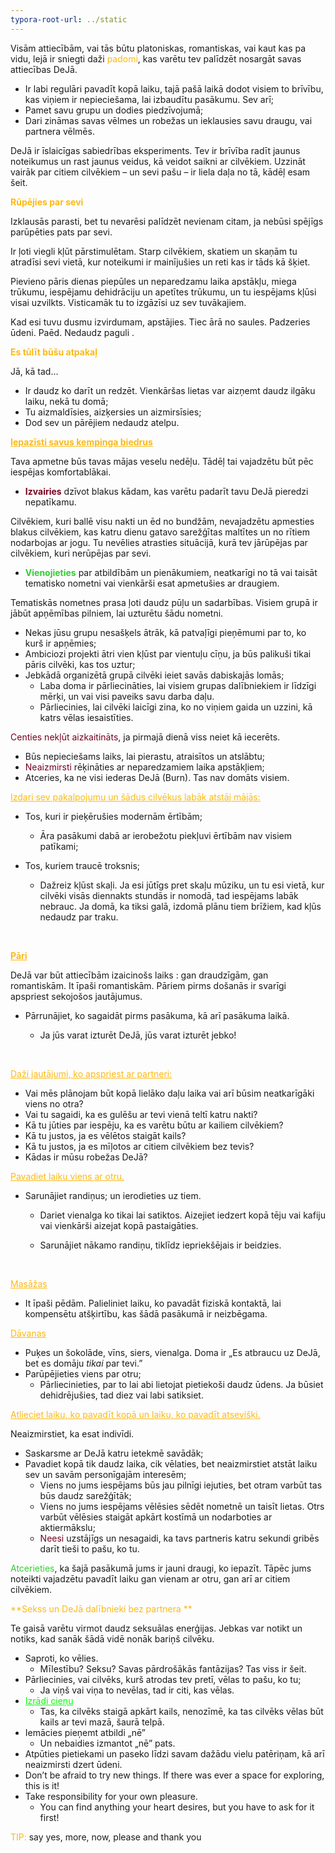 ```yaml
---
typora-root-url: ../static
---
```


Visām attiecībām, vai tās būtu platoniskas, romantiskas, vai kaut kas pa vidu, lejā ir sniegti daži <span style="color:#fdb913;">padomi</span>, kas varētu tev palīdzēt nosargāt savas attiecības DeJā.

- Ir labi regulāri pavadīt kopā laiku, tajā pašā laikā dodot visiem to brīvību, kas viņiem ir nepieciešama, lai izbaudītu pasākumu. Sev arī;
- Pamet savu grupu un dodies piedzīvojumā;
- Dari zināmas savas vēlmes un robežas un ieklausies savu draugu, vai partnera vēlmēs.

DeJā ir īslaicīgas sabiedrības eksperiments. Tev ir brīvība radīt jaunus noteikumus un rast jaunus veidus, kā veidot saikni ar cilvēkiem. Uzzināt vairāk par citiem cilvēkiem – un sevi pašu – ir liela daļa no tā, kādēļ esam šeit.



<span style="color:#fdb913;">**Rūpējies par sevi**</span>

Izklausās parasti, bet tu nevarēsi palīdzēt nevienam citam, ja nebūsi spējīgs parūpēties pats par sevi.

Ir ļoti viegli kļūt pārstimulētam. Starp cilvēkiem, skatiem un skaņām tu atradīsi sevi vietā, kur noteikumi ir mainījušies un reti kas ir tāds kā šķiet.

Pievieno pāris dienas piepūles un neparedzamu laika apstākļu, miega trūkumu, iespējamu dehidrāciju un apetītes trūkumu, un tu iespējams kļūsi visai uzvilkts. Visticamāk tu to izgāzīsi uz sev tuvākajiem.

Kad esi tuvu  dusmu izvirdumam, apstājies. Tiec ārā no saules. Padzeries ūdeni. Paēd. Nedaudz paguli .



<span style="color:#fdb913;">**Es tūlīt būšu atpakaļ**</span>

Jā, kā tad…

- Ir daudz ko darīt un redzēt. Vienkāršas lietas var aizņemt daudz ilgāku laiku, nekā tu domā;
- Tu aizmaldīsies, aizķersies un aizmirsīsies;
- Dod sev un pārējiem nedaudz atelpu.

<span style="color:#fdb913;">**<u>Iepazīsti savus kempinga biedrus</u>**</span>

Tava apmetne būs tavas mājas veselu nedēļu. Tādēļ tai vajadzētu būt pēc iespējas komfortablākai.

- <span style ="color:#77011e;">**Izvairies**</span> dzīvot blakus kādam, kas varētu padarīt tavu DeJā pieredzi nepatīkamu.

Cilvēkiem, kuri ballē visu nakti un ēd no bundžām, nevajadzētu apmesties blakus cilvēkiem, kas katru dienu gatavo sarežģītas maltītes un no rītiem nodarbojas ar jogu. Tu nevēlies atrasties situācijā, kurā tev jārūpējas par cilvēkiem, kuri nerūpējas par sevi.

- <span style="color:limegreen;">**Vienojieties**</span> par atbildībām un pienākumiem, neatkarīgi no tā vai taisāt tematisko nometni vai vienkārši esat apmetušies ar draugiem.

Tematiskās nometnes prasa ļoti daudz pūļu un sadarbības. Visiem grupā ir jābūt apņēmības pilniem, lai uzturētu šādu nometni.

- Nekas jūsu grupu nesašķels ātrāk, kā patvaļīgi pieņēmumi par to, ko kurš ir apņēmies;
- Ambiciozi projekti ātri vien kļūst par vientuļu cīņu, ja būs palikuši tikai pāris cilvēki, kas tos uztur;
- Jebkādā organizētā grupā cilvēki ieiet savās dabiskajās lomās;
  - Laba doma ir pārliecināties, lai visiem grupas dalībniekiem ir līdzīgi mērķi, un vai visi paveiks savu darba daļu.
  - Pārliecinies, lai cilvēki laicīgi zina, ko no viņiem gaida un uzzini, kā katrs vēlas iesaistīties.

<span style="color:#77011e;">Centies nekļūt aizkaitināts</span>, ja pirmajā dienā viss neiet kā iecerēts.

- Būs nepieciešams laiks, lai pierastu, atraisītos un atslābtu;
- <span style="color:#77011e;">Neaizmirsti</span> rēķināties ar neparedzamiem laika apstākļiem;
- Atceries, ka ne visi iederas DeJā (Burn). Tas nav domāts visiem.

<span style="color:#fdb913;"><u>Izdari sev pakalpojumu un šādus cilvēkus labāk atstāj mājās:</u></span>

- Tos, kuri ir pieķērušies modernām ērtībām;

  - Āra pasākumi dabā ar ierobežotu piekļuvi ērtībām nav visiem patīkami;

- Tos, kuriem traucē troksnis;

  - Dažreiz kļūst skaļi. Ja esi jūtīgs pret skaļu mūziku, un tu esi vietā, kur cilvēki visās diennakts stundās ir nomodā, tad iespējams labāk nebrauc. Ja domā, ka tiksi galā, izdomā plānu tiem brīžiem, kad kļūs nedaudz par traku.

  ​

<span style="color:#fdb913;">**<u>Pāri</u>**</span>

DeJā var būt attiecībām izaicinošs laiks : gan draudzīgām, gan romantiskām. It īpaši romantiskām. Pāriem pirms došanās ir svarīgi apspriest sekojošos jautājumus.

- Pārrunājiet, ko sagaidāt pirms pasākuma, kā arī pasākuma laikā.

  - Ja jūs varat izturēt DeJā, jūs varat izturēt jebko!

    ​

<span style="color:#fdb913;"><u>Daži jautājumi, ko apspriest ar partneri:</u></span>

- Vai mēs plānojam būt kopā lielāko daļu laika vai arī būsim neatkarīgāki viens no otra?
- Vai tu sagaidi, ka es gulēšu ar tevi vienā teltī katru nakti?
- Kā tu jūties par iespēju, ka es varētu būtu ar kailiem cilvēkiem?
- Kā tu justos, ja es vēlētos staigāt kails?
- Kā tu justos, ja es mīļotos ar citiem cilvēkiem bez tevis?
- Kādas ir mūsu robežas DeJā?

<span style="color:#fdb913;"><u>Pavadiet laiku viens ar otru.</u></span>

- Sarunājiet randiņus; un ierodieties uz tiem.

  - Dariet vienalga ko tikai lai satiktos. Aizejiet iedzert kopā tēju vai kafiju vai vienkārši aizejat kopā pastaigāties.

  - Sarunājiet nākamo randiņu, tiklīdz iepriekšējais ir beidzies.

    ​

<span style="color:#fdb913;"><u>Masāžas</u></span>

- It īpaši pēdām. Palieliniet laiku, ko pavadāt fiziskā kontaktā, lai kompensētu atšķirtību, kas šādā pasākumā ir neizbēgama.



<span style="color:#fdb913;"><u>Dāvanas</u></span>

- Puķes un šokolāde, vīns, siers, vienalga. Doma ir „Es atbraucu uz DeJā, bet es domāju *tikai* par tevi.” 
- Parūpējieties viens par otru;
  - Pārliecinieties, par to lai abi lietojat pietiekoši daudz ūdens. Ja būsiet dehidrējušies, tad diez vai labi satiksiet.

<span style="color:#fdb913;"><u>Atlieciet laiku, ko pavadīt kopā un laiku, ko pavadīt atsevišķi.</u></span>

Neaizmirstiet, ka esat indivīdi.

- Saskarsme ar DeJā katru ietekmē savādāk;
- Pavadiet kopā tik daudz laika, cik vēlaties, bet neaizmirstiet atstāt laiku sev un savām personīgajām interesēm;
  - Viens no jums iespējams būs jau pilnīgi iejuties, bet otram varbūt tas būs daudz sarežģītāk;
  - Viens no jums iespējams vēlēsies sēdēt nometnē un taisīt lietas. Otrs varbūt vēlēsies staigāt apkārt kostīmā un nodarboties ar aktiermākslu;
  - <span style="color:#77011e;">Neesi</span> uzstājīgs un nesagaidi, ka tavs partneris katru sekundi gribēs darīt tieši to pašu, ko tu.

<span style="color:limegreen;">Atcerieties</span>, ka šajā pasākumā jums ir jauni draugi, ko iepazīt. Tāpēc jums noteikti vajadzētu pavadīt laiku gan vienam ar otru, gan arī ar citiem cilvēkiem.

<span style="color:#fdb913;">**Sekss un DeJā dalībnieki bez partnera **</span>

Te gaisā varētu virmot daudz seksuālas enerģijas. Jebkas var notikt un notiks, kad sanāk šādā vidē nonāk bariņš cilvēku.

- Saproti, ko vēlies.
  - Mīlestību? Seksu? Savas pārdrošākās fantāzijas? Tas viss ir šeit.
- Pārliecinies, vai cilvēks, kurš atrodas tev pretī, vēlas to pašu, ko tu;
  - Ja viņš vai viņa to nevēlas, tad ir citi, kas vēlas.
- <span style ="color:lime;"><u>Izrādi cieņu</u></span>
  - Tas, ka cilvēks staigā apkārt kails, nenozīmē, ka tas cilvēks vēlas būt kails ar tevi mazā, šaurā telpā.
- Iemācies pieņemt atbildi „nē” 
  - Un nebaidies izmantot „nē” pats.
- Atpūties pietiekami un paseko līdzi savam dažādu vielu patēriņam, kā arī neaizmirsti dzert ūdeni.
- Don’t be afraid to try new things. If there was ever a space for exploring, this is it!
- Take responsibility for your own pleasure.
  - You can find anything your heart desires, but you have to ask for it first!

<span style="color:#fdb913;">TIP:</span>  say yes, more, now, please and thank you

